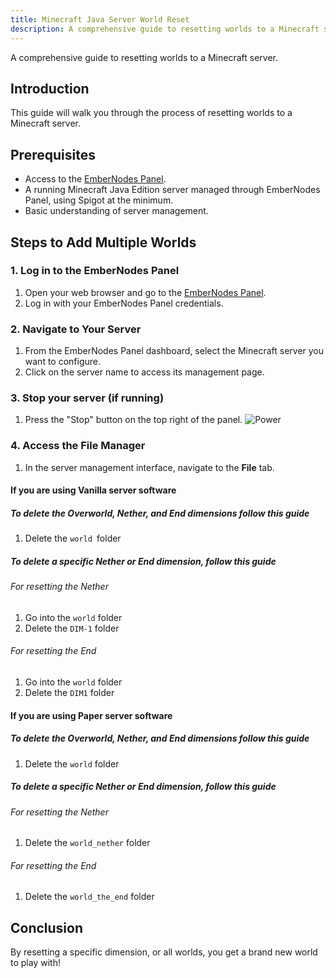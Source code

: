 ```yaml
---
title: Minecraft Java Server World Reset
description: A comprehensive guide to resetting worlds to a Minecraft server.
---
```


A comprehensive guide to resetting worlds to a Minecraft server.

## Introduction

This guide will walk you through the process of resetting worlds to a Minecraft server.

## Prerequisites

- Access to the [EmberNodes Panel](https://panel.embernodes.com).
- A running Minecraft Java Edition server managed through EmberNodes Panel, using Spigot at the minimum.
- Basic understanding of server management.

## Steps to Add Multiple Worlds

### 1. Log in to the EmberNodes Panel

1. Open your web browser and go to the [EmberNodes Panel](https://panel.embernodes.com).
2. Log in with your EmberNodes Panel credentials.

### 2. Navigate to Your Server

1. From the EmberNodes Panel dashboard, select the Minecraft server you want to configure.
2. Click on the server name to access its management page.

### 3. Stop your server (if running)

1. Press the "Stop" button on the top right of the panel.
   ![Power](/assets/actions/power/stop.png)

### 4. Access the File Manager

1. In the server management interface, navigate to the **File** tab.

#### If you are using Vanilla server software

##### To delete the Overworld, Nether, and End dimensions follow this guide

1. Delete the `world `folder

##### To delete a specific Nether or End dimension, follow this guide

###### For resetting the Nether

1. Go into the `world` folder
2. Delete the `DIM-1` folder

###### For resetting the End

1. Go into the `world` folder
2. Delete the `DIM1` folder

#### If you are using Paper server software

##### To delete the Overworld, Nether, and End dimensions follow this guide

1. Delete the `world` folder

##### To delete a specific Nether or End dimension, follow this guide

###### For resetting the Nether

1. Delete the `world_nether` folder

###### For resetting the End

1. Delete the `world_the_end` folder

## Conclusion

By resetting a specific dimension, or all worlds, you get a brand new world to play with!
